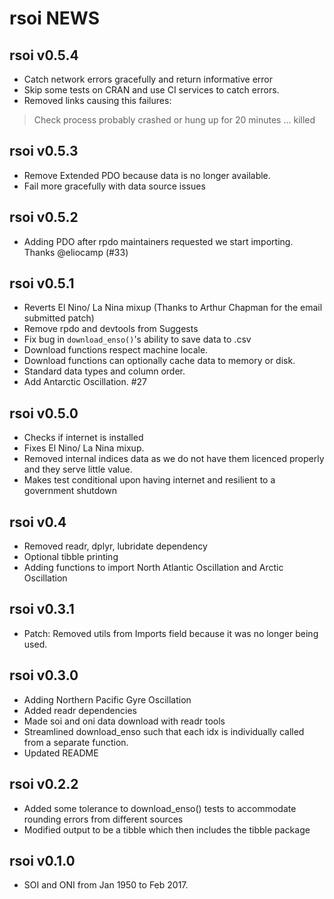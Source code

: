 # rsoi NEWS

## rsoi v0.5.4
* Catch network errors gracefully and return informative error
* Skip some tests on CRAN and use CI services to catch errors.
* Removed links causing this failures:
> Check process probably crashed or hung up for 20 minutes ... killed

## rsoi v0.5.3
* Remove Extended PDO because data is no longer available. 
* Fail more gracefully with data source issues

## rsoi v0.5.2
* Adding PDO after rpdo maintainers requested we start importing. Thanks @eliocamp (#33)

## rsoi v0.5.1
* Reverts El Nino/ La Nina mixup (Thanks to Arthur Chapman for the email submitted patch)
* Remove rpdo and devtools from Suggests
* Fix bug in `download_enso()`'s ability to save data to .csv
* Download functions respect machine locale. 
* Download functions can optionally cache data to memory or disk. 
* Standard data types and column order.
* Add Antarctic Oscillation. #27

## rsoi v0.5.0
* Checks if internet is installed
* Fixes El Nino/ La Nina mixup. 
* Removed internal indices data as we do not have them licenced properly and they serve little value.
* Makes test conditional upon having internet and resilient to a government shutdown


## rsoi v0.4
* Removed readr, dplyr, lubridate dependency
* Optional tibble printing
* Adding functions to import North Atlantic Oscillation and Arctic Oscillation


## rsoi v0.3.1
* Patch: Removed utils from Imports field because it was no longer being used.


## rsoi v0.3.0
* Adding Northern Pacific Gyre Oscillation
* Added readr dependencies
* Made soi and oni data download with readr tools
* Streamlined download_enso such that each idx is individually called from a separate function.
* Updated README

## rsoi v0.2.2

* Added some tolerance to download_enso() tests to accommodate rounding errors from different sources
* Modified output to be a tibble which then includes the tibble package

## rsoi v0.1.0

* SOI and ONI from Jan 1950 to Feb 2017.

